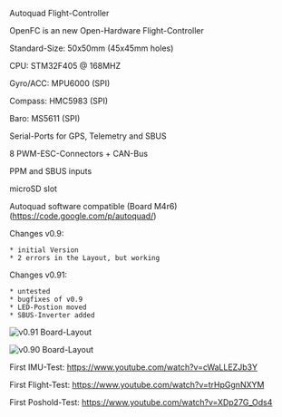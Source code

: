 Autoquad Flight-Controller

OpenFC is an new Open-Hardware Flight-Controller


Standard-Size: 50x50mm (45x45mm holes) 

CPU: STM32F405 @ 168MHZ

Gyro/ACC: MPU6000 (SPI)

Compass: HMC5983 (SPI)

Baro: MS5611 (SPI)

Serial-Ports for GPS, Telemetry and SBUS

8 PWM-ESC-Connectors + CAN-Bus

PPM and SBUS inputs

microSD slot

Autoquad software compatible (Board M4r6) (https://code.google.com/p/autoquad/)



Changes v0.9:

	* initial Version
	* 2 errors in the Layout, but working


Changes v0.91: 

	* untested
	* bugfixes of v0.9
	* LED-Postion moved
	* SBUS-Inverter added


![v0.91 Board-Layout](https://raw.githubusercontent.com/multigcs/openfc/master/v0.91/openfc.png "v0.91 Board-Layout")

![v0.90 Board-Layout](https://raw.githubusercontent.com/multigcs/openfc/master/v0.9/openfc.png "v0.9 Board")


First IMU-Test: https://www.youtube.com/watch?v=cWaLLEZJb3Y

First Flight-Test: https://www.youtube.com/watch?v=trHpGgnNXYM

First Poshold-Test: https://www.youtube.com/watch?v=XDp27G_Ods4


